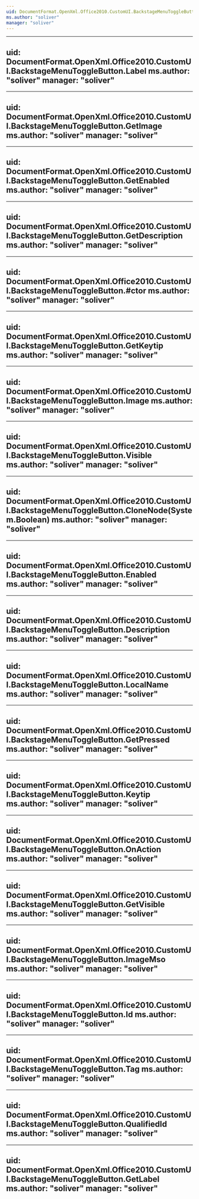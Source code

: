 ```yaml
---
uid: DocumentFormat.OpenXml.Office2010.CustomUI.BackstageMenuToggleButton
ms.author: "soliver"
manager: "soliver"
---
```


---
uid: DocumentFormat.OpenXml.Office2010.CustomUI.BackstageMenuToggleButton.Label
ms.author: "soliver"
manager: "soliver"
---

---
uid: DocumentFormat.OpenXml.Office2010.CustomUI.BackstageMenuToggleButton.GetImage
ms.author: "soliver"
manager: "soliver"
---

---
uid: DocumentFormat.OpenXml.Office2010.CustomUI.BackstageMenuToggleButton.GetEnabled
ms.author: "soliver"
manager: "soliver"
---

---
uid: DocumentFormat.OpenXml.Office2010.CustomUI.BackstageMenuToggleButton.GetDescription
ms.author: "soliver"
manager: "soliver"
---

---
uid: DocumentFormat.OpenXml.Office2010.CustomUI.BackstageMenuToggleButton.#ctor
ms.author: "soliver"
manager: "soliver"
---

---
uid: DocumentFormat.OpenXml.Office2010.CustomUI.BackstageMenuToggleButton.GetKeytip
ms.author: "soliver"
manager: "soliver"
---

---
uid: DocumentFormat.OpenXml.Office2010.CustomUI.BackstageMenuToggleButton.Image
ms.author: "soliver"
manager: "soliver"
---

---
uid: DocumentFormat.OpenXml.Office2010.CustomUI.BackstageMenuToggleButton.Visible
ms.author: "soliver"
manager: "soliver"
---

---
uid: DocumentFormat.OpenXml.Office2010.CustomUI.BackstageMenuToggleButton.CloneNode(System.Boolean)
ms.author: "soliver"
manager: "soliver"
---

---
uid: DocumentFormat.OpenXml.Office2010.CustomUI.BackstageMenuToggleButton.Enabled
ms.author: "soliver"
manager: "soliver"
---

---
uid: DocumentFormat.OpenXml.Office2010.CustomUI.BackstageMenuToggleButton.Description
ms.author: "soliver"
manager: "soliver"
---

---
uid: DocumentFormat.OpenXml.Office2010.CustomUI.BackstageMenuToggleButton.LocalName
ms.author: "soliver"
manager: "soliver"
---

---
uid: DocumentFormat.OpenXml.Office2010.CustomUI.BackstageMenuToggleButton.GetPressed
ms.author: "soliver"
manager: "soliver"
---

---
uid: DocumentFormat.OpenXml.Office2010.CustomUI.BackstageMenuToggleButton.Keytip
ms.author: "soliver"
manager: "soliver"
---

---
uid: DocumentFormat.OpenXml.Office2010.CustomUI.BackstageMenuToggleButton.OnAction
ms.author: "soliver"
manager: "soliver"
---

---
uid: DocumentFormat.OpenXml.Office2010.CustomUI.BackstageMenuToggleButton.GetVisible
ms.author: "soliver"
manager: "soliver"
---

---
uid: DocumentFormat.OpenXml.Office2010.CustomUI.BackstageMenuToggleButton.ImageMso
ms.author: "soliver"
manager: "soliver"
---

---
uid: DocumentFormat.OpenXml.Office2010.CustomUI.BackstageMenuToggleButton.Id
ms.author: "soliver"
manager: "soliver"
---

---
uid: DocumentFormat.OpenXml.Office2010.CustomUI.BackstageMenuToggleButton.Tag
ms.author: "soliver"
manager: "soliver"
---

---
uid: DocumentFormat.OpenXml.Office2010.CustomUI.BackstageMenuToggleButton.QualifiedId
ms.author: "soliver"
manager: "soliver"
---

---
uid: DocumentFormat.OpenXml.Office2010.CustomUI.BackstageMenuToggleButton.GetLabel
ms.author: "soliver"
manager: "soliver"
---
